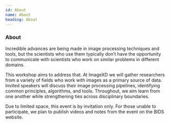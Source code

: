 ```yaml
---
id: About
name: About
heading: About
---
```


### About

Incredible advances are being made in image processing techniques and tools, but the scientists who use them typically don’t have the opportunity to communicate with scientists who work on similar problems in different domains.

This workshop aims to address that. At ImageXD we will gather researchers from a variety of fields who work with images as a primary source of data. Invited speakers will discuss their image processing pipelines, identifying common principles, algorithms, and tools.  Throughout, we aim learn from one another while strengthening ties across disciplinary boundaries.

Due to limited space, this event is by invitation only. For those unable to participate, we plan to publish videos and notes from the event on the BIDS website.
